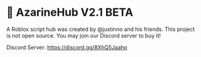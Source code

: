 # 🚀 AzarineHub V2.1 BETA
A Roblox script hub was created by @justinno and his friends.
This project is not open source. You may join our Discord server to buy it!

Discord Server: https://discord.gg/8XhQ5Jaahp
